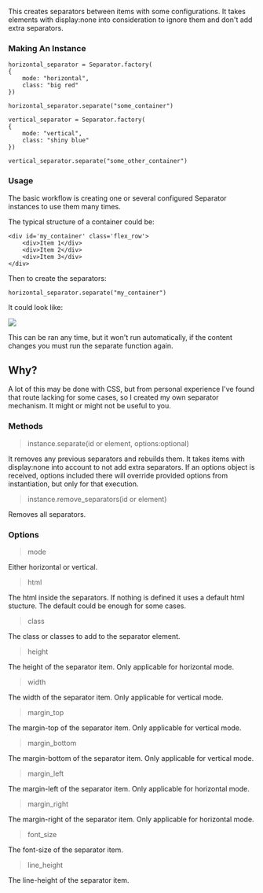 This creates separators between items with some configurations. It takes elements with display:none into consideration to ignore them and don't add extra separators.

### Making An Instance

```
horizontal_separator = Separator.factory(
{
    mode: "horizontal",
    class: "big red"
})

horizontal_separator.separate("some_container")

vertical_separator = Separator.factory(
{
    mode: "vertical",
    class: "shiny blue"
})

vertical_separator.separate("some_other_container")
```

### Usage

The basic workflow is creating one or several configured Separator instances to use them many times.

The typical structure of a container could be:

```
<div id='my_container' class='flex_row'>
    <div>Item 1</div>
    <div>Item 2</div>
    <div>Item 3</div>
</div>
```

Then to create the separators:

```
horizontal_separator.separate("my_container")
```

It could look like:

![](https://i.imgur.com/fAkem2L.jpg)

This can be ran any time, but it won't run automatically, if the content changes you must run the separate function again.

## Why?

A lot of this may be done with CSS, but from personal experience I've found that route lacking for some cases, so I created my own separator mechanism. It might or might not be useful to you.

### Methods

>instance.separate(id or element, options:optional)

It removes any previous separators and rebuilds them.
It takes items with display:none into account to not add extra separators.
If an options object is received, options included there will override provided options from instantiation, but only for that execution.

>instance.remove_separators(id or element)

Removes all separators.

### Options

>mode

Either horizontal or vertical.

>html

The html inside the separators. 
If nothing is defined it uses a default html stucture.
The default could be enough for some cases.

>class

The class or classes to add to the separator element.

>height

The height of the separator item.
Only applicable for horizontal mode.

>width

The width of the separator item.
Only applicable for vertical mode.

>margin_top

The margin-top of the separator item.
Only applicable for vertical mode.

>margin_bottom

The margin-bottom of the separator item.
Only applicable for vertical mode.

>margin_left

The margin-left of the separator item.
Only applicable for horizontal mode.

>margin_right

The margin-right of the separator item.
Only applicable for horizontal mode.

>font_size

The font-size of the separator item.

>line_height

The line-height of the separator item.